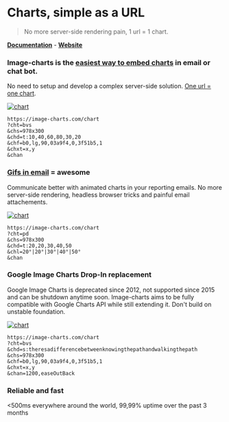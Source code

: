 # Charts, simple as a URL

> No more server-side rendering pain, 1 url = 1 chart.

**[Documentation](https://image-charts.com/documentation)** - **[Website](https://image-charts.com)** 

### Image-charts is the [easiest way to embed charts](https://image-charts.com/documentation#getting-started) in **email** or **chat bot**.

  No need to setup and develop a complex server-side solution. [One url = one chart](https://image-charts.com/chart?cht=bvs&chs=978x300&chd=t:10,40,60,80,30,20&chf=b0,lg,90,03a9f4,0,3f51b5,1&chxt=x,y&chan).
  
[![chart](https://image-charts.com/chart?cht=bvs&chs=978x300&chd=t:10,40,60,80,30,20&chf=b0,lg,90,03a9f4,0,3f51b5,1&chxt=x,y&chan)](https://image-charts.com/chart?cht=bvs&chs=978x300&chd=t:10,40,60,80,30,20&chf=b0,lg,90,03a9f4,0,3f51b5,1&chxt=x,y&chan)

```
https://image-charts.com/chart
?cht=bvs
&chs=978x300
&chd=t:10,40,60,80,30,20
&chf=b0,lg,90,03a9f4,0,3f51b5,1
&chxt=x,y
&chan
```

### [**Gifs in email**](https://image-charts.com/documentation#chart-gif-animation) = awesome
  
  Communicate better with animated charts in your reporting emails. No more server-side rendering, headless browser tricks and painful email attachements.
  
[![chart](https://image-charts.com/chart?cht=pd&chs=978x300&chd=t:20,20,30,40,50&chl=20%C2%B0%7C20%C2%B0%7C30%C2%B0%7C40%C2%B0%7C50%C2%B0&chan)](https://image-charts.com/chart?cht=pd&chs=978x300&chd=t:20,20,30,40,50&chl=20%C2%B0%7C20%C2%B0%7C30%C2%B0%7C40%C2%B0%7C50%C2%B0&chan)

```
https://image-charts.com/chart
?cht=pd
&chs=978x300
&chd=t:20,20,30,40,50
&chl=20°|20°|30°|40°|50°
&chan
```

### Google Image Charts Drop-In replacement

  Google Image Charts is deprecated since 2012, not supported since 2015 and can be shutdown anytime soon. Image-charts aims to be fully compatible with Google Charts API while still extending it. Don't build on unstable foundation.
  
[![chart](https://image-charts.com/chart?cht=bvs&chd=s:theresadifferencebetweenknowingthepathandwalkingthepath&chs=978x300&chf=b0,lg,90,03a9f4,0,3f51b5,1&chxt=x,y&chan=1200,easeOutBack)](https://image-charts.com/chart?cht=bvs&chd=s:theresadifferencebetweenknowingthepathandwalkingthepath&chs=978x300&chf=b0,lg,90,03a9f4,0,3f51b5,1&chxt=x,y&chan=1200,easeOutBack)

```
https://image-charts.com/chart
?cht=bvs
&chd=s:theresadifferencebetweenknowingthepathandwalkingthepath
&chs=978x300
&chf=b0,lg,90,03a9f4,0,3f51b5,1
&chxt=x,y
&chan=1200,easeOutBack
```

### Reliable and fast

  <500ms everywhere around the world, 99,99% uptime over the past 3 months

